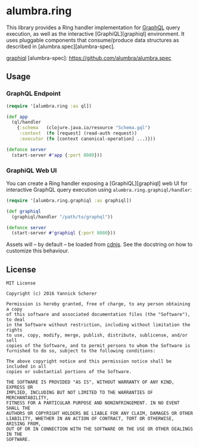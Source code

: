 # alumbra.ring

This library provides a Ring handler implementation for [GraphQL][graphql] query
execution, as well as the interactive [GraphiQL][graphiql] environment. It uses
pluggable components that consume/produce data structures as described in
[alumbra.spec][alumbra-spec].

[graphql]: http://graphql.org
[graphiql](https://github.com/graphql/graphiql)
[alumbra-spec]: https://github.com/alumbra/alumbra.spec

## Usage

### GraphQL Endpoint

```clojure
(require '[alumbra.ring :as ql])

(def app
  (ql/handler
    {:schema   (clojure.java.io/resource "Schema.gql")
     :context  (fn [request] (read-auth request))
     :executor (fn [context canonical-operation] ...)}))

(defonce server
  (start-server #'app {:port 8080}))
```

### GraphiQL Web UI

You can create a Ring handler exposing a [GraphiQL][graphiql] web UI for
interactive GraphQL query execution using `alumbra.ring.graphiql/handler`:

```clojure
(require '[alumbra.ring.graphiql :as graphiql])

(def graphiql
  (graphiql/handler "/path/to/graphql"))

(defonce server
  (start-server #'graphiql {:port 8080}))
```

Assets will – by default – be loaded from [cdnjs][cdnjs]. See the docstring
on how to customize this behaviour.

[cdnjs]: https://cdnjs.com/

## License

```
MIT License

Copyright (c) 2016 Yannick Scherer

Permission is hereby granted, free of charge, to any person obtaining a copy
of this software and associated documentation files (the "Software"), to deal
in the Software without restriction, including without limitation the rights
to use, copy, modify, merge, publish, distribute, sublicense, and/or sell
copies of the Software, and to permit persons to whom the Software is
furnished to do so, subject to the following conditions:

The above copyright notice and this permission notice shall be included in all
copies or substantial portions of the Software.

THE SOFTWARE IS PROVIDED "AS IS", WITHOUT WARRANTY OF ANY KIND, EXPRESS OR
IMPLIED, INCLUDING BUT NOT LIMITED TO THE WARRANTIES OF MERCHANTABILITY,
FITNESS FOR A PARTICULAR PURPOSE AND NONINFRINGEMENT. IN NO EVENT SHALL THE
AUTHORS OR COPYRIGHT HOLDERS BE LIABLE FOR ANY CLAIM, DAMAGES OR OTHER
LIABILITY, WHETHER IN AN ACTION OF CONTRACT, TORT OR OTHERWISE, ARISING FROM,
OUT OF OR IN CONNECTION WITH THE SOFTWARE OR THE USE OR OTHER DEALINGS IN THE
SOFTWARE.
```
